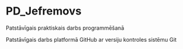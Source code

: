# PD_Jefremovs
Patstāvīgais praktiskais darbs programmēšanā

Patstāvīgais darbs platformā GitHub ar versiju kontroles sistēmu Git
